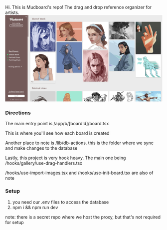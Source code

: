 Hi. This is Mudboard's repo! The drag and drop reference organizer for artists.
![Mudboard Screenshot](./public/screenshot.png)

### Directions

The main entry point is /app/b/\[boardId\]/board.tsx

This is where you'll see how each board is created

Another place to note is /lib/db-actions. this is the folder where we sync and make changes to the database

Lastly, this project is very hook heavy. The main one being
/hooks/gallery/use-drag-handlers.tsx

/hooks/use-import-images.tsx and /hooks/use-init-board.tsx are also of note

### Setup

1. you need our .env files to access the database
2. npm i && npm run dev

note: there is a secret repo where we host the proxy, but that's not required for setup
